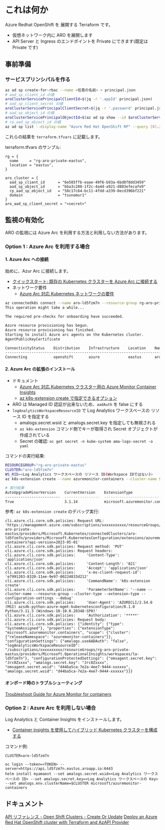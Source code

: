 # これは何か

Azure Redhat OpenShift を 展開する Terraform です。

- 仮想ネットワーク内に ARO を展開します
- API Server と Ingress のエンドポイントを Private にできます(既定は Private です)


## 事前準備

### サービスプリンシパルを作る

```sh
az ad sp create-for-rbac --name <任意の名前> > principal.json
# aad_sp_client_id の値
aroClusterServicePrincipalClientId=$(jq -r '.appId' principal.json)
# aad_sp_client_secret の値
aroClusterServicePrincipalClientSecret=$(jq -r '.password' principal.json)
# aad_sp_object_id の値
aroClusterServicePrincipalObjectId=$(az ad sp show --id $aroClusterServicePrincipalClientId | jq -r '.id')
# rp_aad_sp_object_id の値
az ad sp list --display-name "Azure Red Hat OpenShift RP" --query [0].id -o tsv
```

これらの結果を `terraform.tfvars` に記載します。

terraform.tfvars のサンプル:

```hcl
rg = {
  name     = "rg-aro-private-eastus",
  location = "eastus",
}

aro_cluster = {
  aad_sp_client_id      = "6e585ffb-eaae-49f6-b93a-6bd8f8dd3459"
  aad_sp_object_id      = "bba3c208-1f2c-4a4d-a921-d803efecafe9"
  rp_aad_sp_object_id   = "50c17c64-bc11-4fdd-a339-0ecd396bf221"
  domain                = "tsunomur1"
}
aro_aad_sp_client_secret = "<secret>"
```

## 監視の有効化

ARO の監視には Azure Arc を利用する方法と利用しない方法があります。

### Option 1 : Azure Arc を利用する場合

#### 1. Azure Arc への接続
始めに、Azur Arc に接続します。

- [クイックスタート: 既存の Kubernetes クラスターを Azure Arc に接続する](https://learn.microsoft.com/ja-jp/azure/azure-arc/kubernetes/network-requirements?tabs=azure-cloud)
- ネットワーク要件
  - [Azure Arc 対応 Kubernetes ネットワークの要件](https://learn.microsoft.com/ja-jp/azure/azure-arc/kubernetes/network-requirements?tabs=azure-cloud)


```sh
az connectedk8s connect --name aro-ld5fzm7n --resource-group rg-aro-private-eastus
This operation might take a while...

The required pre-checks for onboarding have succeeded.

Azure resource provisioning has begun.
Azure resource provisioning has finished.
Starting to install Azure arc agents on the Kubernetes cluster.
AgentPublicKeyCertificate

ConnectivityStatus    Distribution    Infrastructure    Location    Name          ProvisioningState    ResourceGroup
--------------------------------------------------------------------------------------------------------------------------------------------------------------------------------------------------------------------------------------------------------------------------------------------------------------------------------------------------------------------------------------------------------------------------------------------------------------------------------------------------------------------------------------------------------------------------------------------------------------------------------------------------------------------------------------------------------------------------------  --------------------  --------------  ----------------  ----------  ------------  -------------------  ---------------------
Connecting            openshift       azure             eastus      aro-ld5fzm7n  Succeeded            rg-aro-private-eastus
```

#### 2. Azure Arc の拡張のインストール

- ドキュメント
  - [Azure Arc 対応 Kubernetes クラスター用の Azure Monitor Container Insights](https://learn.microsoft.com/ja-jp/azure/azure-monitor/containers/container-insights-enable-arc-enabled-clusters?tabs=create-cli%2Cverify-portal%2Cmigrate-cli)
  - [az k8s-extension create で指定できるオプション](https://github.com/microsoft/Docker-Provider/blob/ci_prod/charts/azuremonitor-containers/values.yaml)
- ARO は Managed ID 認証が出来ないため、`aadAuth` を false にする
- `logAnalyticsWorkspaceResourceID` で Log Analytics ワークスペースの リソース ID を指定する
  - amalogs.secret.wsid と amalogs.secret.key を指定しても無視される
  - `az k8s-extension` コマンド側でキーが取得され Secret オブジェクトが作成されている
  - Secret の確認: `oc get secret -n kube-system ama-logs-secret -o yaml`

コマンドの実行結果:
```sh
RESOURCEGROUP="rg-aro-private-eastus"
CLUSTER="aro-ld5fzm7n"
WS_RID=<Log Analytics ワークスペースの リソース ID(Workspace IDではない)>
az k8s-extension create --name azuremonitor-containers --cluster-name $CLUSTER --resource-group $RESOURCEGROUP --cluster-type connectedClusters --extension-type Microsoft.AzureMonitor.Containers --configuration-settings amalogs.useAADAuth=false logAnalyticsWorkspaceResourceID=<Log Analytics ワークスペースの リソース ID>

# 実行結果
AutoUpgradeMinorVersion    CurrentVersion    ExtensionType                      IsSystemExtension    Name                     ProvisioningState    ReleaseTrain    ResourceGroup
-------------------------  ----------------  ---------------------------------  -------------------  -----------------------  -------------------  --------------  ---------------------
True                       3.1.14            microsoft.azuremonitor.containers  False                azuremonitor-containers  Succeeded            Stable          rg-aro-private-eastus
```

参考: `az k8s-extension create` のデバッグ実行:
```
cli.azure.cli.core.sdk.policies: Request URL: 'https://management.azure.com/subscriptions/xxxxxxxxxxx/resourceGroups/rg-aro-private-eastus/providers/Microsoft.Kubernetes/connectedClusters/aro-ld5fzm7n/providers/Microsoft.KubernetesConfiguration/extensions/azuremonitor-containers?api-version=2023-05-01'
cli.azure.cli.core.sdk.policies: Request method: 'PUT'
cli.azure.cli.core.sdk.policies: Request headers:
cli.azure.cli.core.sdk.policies:     'Content-Type': 'application/json'
cli.azure.cli.core.sdk.policies:     'Content-Length': '821'
cli.azure.cli.core.sdk.policies:     'Accept': 'application/json'
cli.azure.cli.core.sdk.policies:     'x-ms-client-request-id': 'e7991203-8320-11ee-9e97-00224833d212'
cli.azure.cli.core.sdk.policies:     'CommandName': 'k8s-extension create'
cli.azure.cli.core.sdk.policies:     'ParameterSetName': '--name --cluster-name --resource-group --cluster-type --extension-type --configuration-settings --debug'
cli.azure.cli.core.sdk.policies:     'User-Agent': 'AZURECLI/2.54.0 (MSI) azsdk-python-azure-mgmt-kubernetesconfiguration/0.1.0 Python/3.11.5 (Windows-10-10.0.20348-SP0)'
cli.azure.cli.core.sdk.policies:     'Authorization': '*****'
cli.azure.cli.core.sdk.policies: Request body:
cli.azure.cli.core.sdk.policies: {"identity": {"type": "SystemAssigned"}, "properties": {"extensionType": "microsoft.azuremonitor.containers", "scope": {"cluster": {"releaseNamespace": "azuremonitor-containers"}}, "configurationSettings": {"amalogs.useAADAuth": "false", "logAnalyticsWorkspaceResourceID": "/subscriptions/xxxxxxxxxx/resourceGroups/rg-aro-private-eastus/providers/Microsoft.OperationalInsights/workspaces/la-ld5fzm7n"}, "configurationProtectedSettings": {"omsagent.secret.key": "Jrc0Zxxxx", "amalogs.secret.key": "Jrc0Zxxxx", "omsagent.secret.wsid": "d44ba5ca-7e2a-4ee7-9444-xxxxxx", "amalogs.secret.wsid": "d44ba5ca-7e2a-4ee7-9444-xxxxxx"}}}
```

#### オンボード時のトラブルシューティング

[Troubleshoot Guide for Azure Monitor for containers](https://github.com/microsoft/Docker-Provider/blob/ci_prod/scripts/troubleshoot/README.md#azure-arc-enabled-kubernetes-1)

### Option 2 : Azure Arc を利用しない場合

Log Analytics と Container Insights をインストールします。

- [Container insights を使用してハイブリッド Kubernetes クラスターを構成する](https://learn.microsoft.com/ja-jp/azure/azure-monitor/containers/container-insights-hybrid-setup)

コマンド例:
```
CLUSTER=aro-ld5fzm7n

oc login --token=<TOKEN> --server=https://api.ld5fzm7n.eastus.aroapp.io:6443
helm install myamaext --set amalogs.secret.wsid=<Log Analytics ワークスペースの ID> --set amalogs.secret.key=<Log Analytics ワークスペースの Key> --set amalogs.env.clusterName=$CLUSTER microsoft/azuremonitor-containers
```

## ドキュメント

[API リファレンス - Open Shift Clusters - Create Or Update](https://learn.microsoft.com/en-us/rest/api/openshift/open-shift-clusters/create-or-update?view=rest-openshift-2023-09-04&tabs=HTTP)
[Deploy an Azure Red Hat OpenShift cluster with Terraform and AzAPI Provider](https://learn.microsoft.com/en-us/samples/azure-samples/aro-azapi-terraform/aro-azapi-terraform/)
